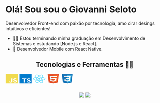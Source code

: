 <h1>Olá! Sou sou o Giovanni Seloto</h1>
Desenvolvedor Front-end com paixão por tecnologia, amo cirar desings intuitivos e eficientes!

- 🕵️‍♀️ Estou terminando minha graduação em Desenvolvimento de Sistemas e estudando [Node.js e React].
- 📱 Desenvolvedor Mobile com React Native.

##
<h2 align="center"> Tecnologias e Ferramentas 🧑‍💻 </h2>
<div style="display: inline-block"  align="center">
  <img align="center" alt="Rafa-Js" height="30" width="40" src="https://raw.githubusercontent.com/devicons/devicon/master/icons/javascript/javascript-plain.svg">
  <img align="center" alt="Rafa-Ts" height="30" width="40" src="https://raw.githubusercontent.com/devicons/devicon/master/icons/typescript/typescript-plain.svg">
  <img align="center" alt="Rafa-React" height="30" width="40" src="https://raw.githubusercontent.com/devicons/devicon/master/icons/react/react-original.svg">
  <img align="center" alt="Rafa-HTML" height="30" width="40" src="https://raw.githubusercontent.com/devicons/devicon/master/icons/html5/html5-original.svg">
  <img align="center" alt="Rafa-CSS" height="30" width="40" src="https://raw.githubusercontent.com/devicons/devicon/master/icons/css3/css3-original.svg">
</div> 

##
<div align="center">
  <img src="https://github-readme-stats.vercel.app/api?username=GiovanniSeloto&theme=dark" />
  <img src="https://github-readme-stats.vercel.app/api/top-langs/?username=GiovanniSeloto&theme=dark" />
</div>

